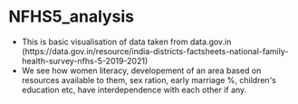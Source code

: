 # NFHS5_analysis
<ul>
<li>This is basic visualisation of data taken from data.gov.in (https://data.gov.in/resource/india-districts-factsheets-national-family-health-survey-nfhs-5-2019-2021)</li>
<li>We see how women literacy, developement of an area based on resources available to them, sex ration, early marriage %, children's education etc, have interdependence with each other if any.</li>
</ul>
